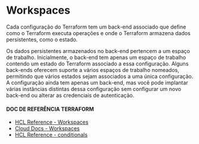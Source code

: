 # Workspaces

Cada configuração do Terraform tem um back-end associado que define como o Terraform executa operações e onde o Terraform armazena dados persistentes, como o estado.

Os dados persistentes armazenados no back-end pertencem a um espaço de trabalho. Inicialmente, o back-end tem apenas um espaço de trabalho contendo um estado do Terraform associado a essa configuração. Alguns back-ends oferecem suporte a vários espaços de trabalho nomeados, permitindo que vários estados sejam associados a uma única configuração. A configuração ainda tem apenas um back-end, mas você pode implantar várias instâncias distintas dessa configuração sem configurar um novo back-end ou alterar as credenciais de autenticação.

#### DOC DE REFERÊNCIA TERRAFORM

- [HCL Reference - Workspaces](https://developer.hashicorp.com/terraform/language/state/workspaces#workspaces "HCL Reference - Workspaces")
- [Cloud Docs - Workspaces](https://developer.hashicorp.com/terraform/cloud-docs/workspaces "Cloud Docs - Workspaces")
- [HCL Reference - conditionals](https://developer.hashicorp.com/terraform/language/expressions/conditionals "HCL Reference - Functions - Format")